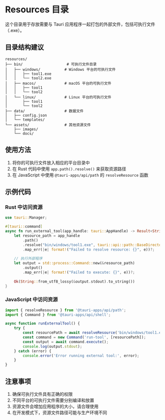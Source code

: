 # Resources 目录

这个目录用于存放需要与 Tauri 应用程序一起打包的外部文件，包括可执行文件（.exe）。

## 目录结构建议

```
resources/
├── bin/                    # 可执行文件目录
│   ├── windows/           # Windows 平台的可执行文件
│   │   ├── tool1.exe
│   │   └── tool2.exe
│   ├── macos/             # macOS 平台的可执行文件
│   │   ├── tool1
│   │   └── tool2
│   └── linux/             # Linux 平台的可执行文件
│       ├── tool1
│       └── tool2
├── data/                  # 数据文件
│   ├── config.json
│   └── templates/
└── assets/                # 其他资源文件
    ├── images/
    └── docs/
```

## 使用方法

1. 将你的可执行文件放入相应的平台目录中
2. 在 Rust 代码中使用 `app.path().resolve()` 来获取资源路径
3. 在 JavaScript 中使用 `@tauri-apps/api/path` 的 `resolveResource` 函数

## 示例代码

### Rust 中访问资源

```rust
use tauri::Manager;

#[tauri::command]
async fn run_external_tool(app_handle: tauri::AppHandle) -> Result<String, String> {
    let resource_path = app_handle
        .path()
        .resolve("bin/windows/tool1.exe", tauri::api::path::BaseDirectory::Resource)
        .map_err(|e| format!("Failed to resolve resource: {}", e))?;
    
    // 执行外部程序
    let output = std::process::Command::new(&resource_path)
        .output()
        .map_err(|e| format!("Failed to execute: {}", e))?;
    
    Ok(String::from_utf8_lossy(&output.stdout).to_string())
}
```

### JavaScript 中访问资源

```javascript
import { resolveResource } from '@tauri-apps/api/path';
import { Command } from '@tauri-apps/api/shell';

async function runExternalTool() {
    try {
        const resourcePath = await resolveResource('bin/windows/tool1.exe');
        const command = new Command('run-tool', [resourcePath]);
        const output = await command.execute();
        console.log(output.stdout);
    } catch (error) {
        console.error('Error running external tool:', error);
    }
}
```

## 注意事项

1. 确保可执行文件具有正确的权限
2. 不同平台的可执行文件需要分别编译和放置
3. 资源文件会增加应用程序的大小，请合理使用
4. 在开发模式下，资源文件路径可能与生产环境不同